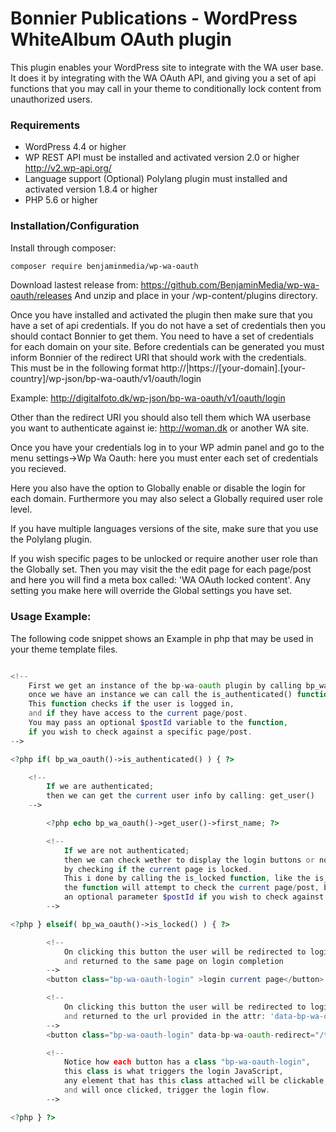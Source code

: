 # Bonnier Publications - WordPress WhiteAlbum OAuth plugin

This plugin enables your WordPress site to integrate with the WA user base.
It does it by integrating with the WA OAuth API, and giving you a set of
api functions that you may call in your theme to conditionally lock content from
unauthorized users.

### Requirements

- WordPress 4.4 or higher
- WP REST API must be installed and activated version 2.0 or higher http://v2.wp-api.org/
- Language support (Optional) Polylang plugin must installed and activated version 1.8.4 or higher
- PHP 5.6 or higher

### Installation/Configuration

Install through composer:

``` bash
composer require benjaminmedia/wp-wa-oauth
```

Download lastest release from: https://github.com/BenjaminMedia/wp-wa-oauth/releases
And unzip and place in your /wp-content/plugins directory.

Once you have installed and activated the plugin then make sure that you have a set of api credentials.
If you do not have a set of credentials then you should contact Bonnier to get them.
You need to have a set of credentials for each domain on your site.
Before credentials can be generated you must inform Bonnier of the redirect URI that should work with the credentials.
This must be in the following format http://|https://[your-domain].[your-country]/wp-json/bp-wa-oauth/v1/oauth/login

Example: http://digitalfoto.dk/wp-json/bp-wa-oauth/v1/oauth/login

Other than the redirect URI you should also tell them which WA userbase you want to
authenticate against ie: http://woman.dk or another WA site.

Once you have your credentials log in to your WP admin panel and go to the menu
settings->Wp Wa Oauth: here you must enter each set of credentials you recieved.

Here you also have the option to Globally enable or disable the login for each domain.
Furthermore you may also select a Globally required user role level.

If you have multiple languages versions of the site, make sure that you use the Polylang plugin.

If you wish specific pages to be unlocked or require another user role than the Globally set.
Then you may visit the the edit page for each page/post and here you will find a meta
box called: 'WA OAuth locked content'. Any setting you make here will override
the Global settings you have set.

### Usage Example:

The following code snippet shows an Example in php that may be used in your theme template files.

``` php

<!-- 	
	First we get an instance of the bp-wa-oauth plugin by calling bp_wa_oauth(),
	once we have an instance we can call the is_authenticated() function.
	This function checks if the user is logged in,
	and if they have access to the current page/post.
	You may pass an optional $postId variable to the function,
	if you wish to check against a specific page/post.
-->

<?php if( bp_wa_oauth()->is_authenticated() ) { ?>

	<!-- 	
		If we are authenticated;
		then we can get the current user info by calling: get_user()
	-->

		<?php echo bp_wa_oauth()->get_user()->first_name; ?>

		<!-- 	
			If we are not authenticated;
			then we can check wether to display the login buttons or not,
			by checking if the current page is locked.
			This i done by calling the is_locked function, like the is_authenticated()
			the function will attempt to check the current page/post, but also accepts
			an optional parameter $postId if you wish to check against a specific page/post.
		-->

<?php } elseif( bp_wa_oauth()->is_locked() ) { ?>

		<!-- 	
			On clicking this button the user will be redirected to login screen;
			and returned to the same page on login completion
		-->
		<button class="bp-wa-oauth-login" >login current page</button>

		<!-- 	
			On clicking this button the user will be redirected to login screen;
			and returned to the url provided in the attr: 'data-bp-wa-oauth-redirect'
		-->
		<button class="bp-wa-oauth-login" data-bp-wa-oauth-redirect="/test/tasker/akvis/tag-ny-test-dk-artikel-test-om-den-kommer">login and redirect to specific url</button>

		<!-- 	
			Notice how each button has a class "bp-wa-oauth-login",
			this class is what triggers the login JavaScript,
			any element that has this class attached will be clickable;
			and will once clicked, trigger the login flow.
		-->

<?php } ?>

```
